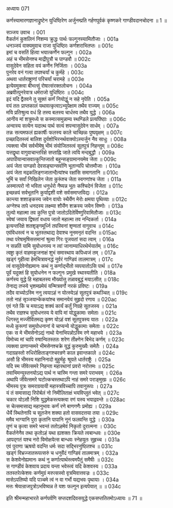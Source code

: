 अध्यायः 071

कर्णस्यामारणज्ञानाद्रुष्टेन युधिष्ठिरेण अर्जुनम्प्रति गर्हणपूर्वकं कृष्णकरे गाण्डीवदानचोदना ॥ 1 ॥

सञ्जय उवाच ।	001  
वैकर्तनं कुशलिनं निशम्य क्रुद्धः पार्थः फल्गुनस्यामितौजाः ।	001a  
धनञ्जयं वाक्यमुवाच राजा युधिष्ठिरः कर्णशराभितप्तः ॥	001c  
इमां च वसतिं हित्वा भयात्कर्णेन फल्गुन ।	002a  
अहं च भीमसेनश्च माद्रीपुत्रौ च पाण्डवौ ॥	002c  
वासुदेवेन सहिता वयं कर्णेन निर्जिताः ।	003a  
पुनरेव वनं गत्वा तपश्चर्यां च कुर्महे ।	003c  
अथवा धार्तराष्ट्राणां परिचर्यां चरामहे ॥	003e  
इत्येवमुक्त्वा बीभत्सुं रोषात्संरक्तलोचनः ।	004a  
अब्रवीत्पुनरेवात्र धर्मराजो युधिष्ठिरः ॥	004c  
इदं यदि द्वैतवने तु सूक्तं कर्णं नियोद्धुं न सहे नृपेति ।	005a  
वयं ततः प्राप्तकालं यथावत्कृत्वाऽभ्युपेक्षाम तथैव राज्यम् ॥	005c  
मयि प्रतिश्रुत्य वधं हि तस्य बलस्य चार्धस्य तथैव युद्धे ।	006a  
आनीय मां शत्रुमध्ये स कस्मात्समुन्नाम्य स्थण्डिले प्रत्यपिंष्ठाः ॥	006c  
अन्वास्य सत्येन यदात्थ पार्थ सत्यं शपन्वासुदेवेन सार्धम् ।	007a  
तन्नः सत्यमफलं ह्यकार्षीः फलस्य काले चाच्छिन्नः पुष्पवृक्षम् ॥	007c  
प्रच्छादितस्त्वं बालिश दुर्यशोभिरनर्थवाक्योऽस्यर्जुन नैव साधुः ।	008a  
त्यक्त्वा भीमं सर्वभीमेषु भीमं संयोजितस्त्वं सूतपुत्रं निहन्तुम् ॥	008c  
यत्तद्वृथा वागुवाचान्तरिक्षे सप्ताह्नि जाते त्वयि मन्दबुद्धौ ।	009a  
अपापीयान्वासवात्कुन्तिजातो बहून्सङ्ग्रामानयमेव जेता ॥	009c  
अयं जेता पाण्डवो देवसङ्घान्सर्वाणि भूतान्यपि चोत्तमौजाः ।	010a  
अयं जेता मद्रकलिङ्गजातान्दैत्यांश्च रक्षांसि समागतानि ॥	010c  
भूमिं च सर्वां निखिलेन जेता कुरूंश्च जेता स्वगणांश्च जेता ।	011a  
अस्मात्परो नो भविता धनुर्धरो नैष्यन्न भूतः कश्चिदेनं विजेता ॥	011c  
इच्छन्नयं सर्वभूतानि कुर्याद्वशी वशे सर्वसमाप्तविद्यः ।	012a  
कान्त्या शशाङ्कस्य जवेन वायोः स्थैर्येण मेरोः क्षमया पृथिव्याः ॥	012c  
अग्नेश्च तापे धनदस्य लक्ष्म्या शौर्येण शक्रस्य जयेन विष्णोः ।	013a  
तुल्यो महात्मा तव कुन्ति पुत्रो जातोऽदितेर्विष्णुरिवामितौजाः ॥	013c  
स्वेषां जयाय द्विषतां वधाय जातो महात्मा तव नन्दिकर्ता ।	014a  
इत्यन्तरिक्षे शतशृङ्गमूर्ध्नि तपस्विनां शृण्वतां वागुवाच ॥	014c  
एवंविधस्त्वं न च भूतस्तथाद्य देवाश्च नूनमनृतं वदन्ति ॥	015ac  
तथा परेषामृषिसत्तमानां श्रुत्वा गिरः पूजयतां सदा त्वाम् ।	016a  
न सन्नतिं यामि सुयोधनस्य न त्वां जानाम्याधिरथेर्भयार्तम् ॥	016c  
त्वष्ट्रा कृतं वाहमकूजनाक्षं शुभं समास्थाय कपिध्वजं तम् ।	017a  
खड्गं गृहीत्वा हेमचित्रावनद्धं नुर्वरं गाण्डिवं तालमात्रम् ।	017c  
त्वं वासुदेवेनोह्यमानः कथं नु कर्णाद्भीतो व्यपयातोऽसि पार्थ ॥	017e  
पूर्वं यदुक्तं हि सुयोधनेन न फल्गुनः प्रमुखे स्थास्यतीति ।	018a  
कर्णस्य युद्धे हि महाबलस्य मौर्ख्यात्तु तन्नावबुद्धं मयाऽसीत् ॥	018c  
तेनाद्य तप्स्ये भृशमप्रमेयं यन्मित्रवर्गो नरकं प्रविष्टः ।	019a  
तदैव वाच्योऽस्मि ननु त्वयाऽहं न योत्स्येऽहं सूतपुत्रं कथञ्चित् ॥	019c  
ततो नाहं सृञ्जयान्केकयांश्च समानयेयं सुहृदो रणाय ॥	020ac  
एवं गते किं च मयाऽद्य शक्यं कार्यं कर्तुं निग्रहे सूतजस्य ।	021a  
तथैव राज्ञश्च सुयोधनस्य ये वापि मां योद्धुकामाः समेताः ॥	021c  
धिगस्तु मज्जीवितमद्य कृष्ण योऽहं वशं सूतपुत्रस्य यातः ।	022a  
मध्ये कुरूणां समुयोधनानां ये चाप्यन्ये योद्धुकामाः समेताः ॥	022c  
एकः स मे भीमसेनोऽद्यं नाथो येनाभिपन्नोऽस्मि रणे महाभये ।	023a  
विमोच्य मां चापि रुषान्वितस्ततः शरेण तीक्ष्णेन बिभेद कर्णम् ॥	023c  
त्यक्त्वा प्राणान्समरे भीमसेनश्चक्रे युद्धं कुरुमुख्यैः समेतैः ।	024a  
गदाग्रहस्तो रुधिरोक्षिताङ्गश्चरन्रणे काल इवान्तकाले ॥	024c  
असौ हि भीमस्य महानिनादो मुहुर्महुः श्रूयते धार्तराष्ट्रैः ।	025a  
यदि स्म जीवेत्समरे निहन्ता महारथानां प्रवरो नरोत्तमः ॥	025c  
तवाभिमन्युस्तनयोऽद्य पार्थ न चास्मि गन्ता समरे पराभवम् ।	026a  
अथापि जीवेत्समरे घटोत्कचस्तथाऽपि नाहं समरे पराङ्मुखः ॥	026c  
भीमस्य पुत्रः समराग्रयायी महास्त्रविच्चापि तवानुरूपः ।	027a  
यं तं समासाद्य रिपोर्बलं नो निमीलिताक्षं भयविप्लुतं भवेत् ॥	027c  
चकार योऽसौ निशि युद्धमेकस्त्यक्त्वा रणं यस्य भयाद्रवन्ते ॥	028ac  
स चेत्समासाद्य महानुभावः कर्णं रणे बाणगणैः प्रमोह्य ।	029a  
धैर्ये स्थितेनापि च सूतजेन शक्या हतो वासवदत्तया तया ॥	029c  
ममैव भाग्यानि पुरा कृतानि पापानि नूनं फलवन्ति युद्धे ।	030a  
तृणं च कृत्वा समरे भवन्तं ततोऽहमेवं निकृतो दुरात्मना ।	030c  
वैकर्तनेनैव तथा कृतोऽहं यथा ह्यशक्तः क्रियते त्वबान्धवः ॥	030e  
आपद्गतं यश्च नरो विमोक्षयेत्स बान्धवः स्नेहयुतः सुहृच्च ।	031a  
एवं पुराणा ऋषयो वदन्ति धर्मः सदा सद्भिरनुष्ठितश्च ॥	031c  
खड्गं विभ्रज्जातरूपत्सरुं च धनुर्वेदं गाण्डिवं तालमात्रम् ।	032a  
स केशवेनोह्यमानः कथं नु कर्णात्पार्थस्त्वमपैतुं समैषीः ॥	032c  
स गाण्डीवं केशवाय प्रदाय यन्ता भवेस्त्वं यदि केशवस्य ।	033a  
ततस्तरेत्केशवः कर्णमुग्रं मरुत्सस्वो वृत्रमिवात्तवज्रः ॥	033c  
मासेऽपतिष्यो यदि पञ्चमे त्वं न वा गर्भो यद्यभवः पृथायाः ।	034a  
मत्तः श्रेयान्राजपुत्रोऽभविष्यन्न ते यशः फल्गुन इत्यपेयात् ॥ ॥	034c  

इति श्रीमन्महाभारते कर्णपर्वणि सप्तदशदिवसयुद्धे एकसप्ततितमोऽध्यायः ॥ 71 ॥
